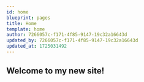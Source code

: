 ```yaml
---
id: home
blueprint: pages
title: Home
template: home
author: 7266057c-f171-4f85-9147-19c32a16643d
updated_by: 7266057c-f171-4f85-9147-19c32a16643d
updated_at: 1725031492
---
```

## Welcome to my new site!